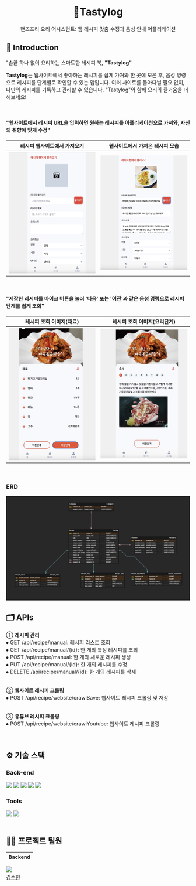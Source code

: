 <div align="center">

# 📕Tastylog
핸즈프리 요리 어시스턴트: 웹 레시피 맞춤 수정과 음성 안내 어플리케이션

</div> 


## 📝 Introduction
"손끝 하나 없이 요리하는 스마트한 레시피 북, **"Tastylog"**

**Tastylog**는 웹사이트에서 좋아하는 레시피를 쉽게 가져와 한 곳에 모은 후, 음성 명령으로 레시피를 단계별로 확인할 수 있는 앱입니다. 여러 사이트를 돌아다닐 필요 없이, 나만의 레시피를 기록하고 관리할 수 있습니다. "Tastylog"와 함께 요리의 즐거움을 더해보세요!


<br />


#### "웹사이트에서 레시피 URL을 입력하면 원하는 레시피를 어플리케이션으로 가져와, 자신의 취향에 맞게 수정"
|레시피 웹사이트에서 가져오기|웹사이트에서 가져온 레시피 모습|
|:---:|:---:|
|<img src="https://github.com/higromit/tastylog/blob/main/assets/recipe_input%20UI.jpeg" width="400"/>|<img src="https://github.com/higromit/tastylog/blob/main/assets/recipe_inputUI2.jpeg" width="400"/>|

<br />


#### "저장한 레시피를 마이크 버튼을 눌러 '다음' 또는 '이전'과 같은 음성 명령으로 레시피 단계를 쉽게 조회"
|레시피 조회 이미지(재료)|레시피 조회 이미지(요리단계)|
|:---:|:---:|
|<img src="https://github.com/higromit/tastylog/blob/main/assets/recipe_searchUI.jpeg" width="400"/>|<img src="https://github.com/higromit/tastylog/blob/main/assets/recipe_searchUI2.jpeg" width="400"/>|



<br />


### ERD
<img src="https://github.com/higromit/tastylog/blob/main/assets/tastylog_ERD.png" width="800"/>


<br />


## 🗂️ APIs


➀ **레시피 관리**
  <br />
 	⦁ GET 	     /api/recipe/manual: 레시피 리스트 조회 
  <br />
	⦁ GET      /api/recipe/manual/{id}: 한 개의 특정 레시피를 조회
  <br />
	⦁ POST    /api/recipe/manual: 한 개의 새로운 레시피 생성
  <br />
	⦁ PUT     /api/recipe/manual/{id}: 한 개의 레시피를 수정
  <br />
	⦁ DELETE /api/recipe/manual/{id}: 한 개의 레시피를 삭제<br /><br />



    
 
➁ **웹사이트 레시피 크롤링**<br />
	⦁ POST  /api/recipe/website/crawlSave: 웹사이트 레시피 크롤링 및 저장<br /><br />


➂ **유튜브 레시피 크롤링**<br />
	⦁ POST /api/recipe/website/crawlYoutube: 웹사이트 레시피 크롤링 


<br />

## ⚙ 기술 스택
### Back-end
<div>
    <img src="https://github.com/yewon-Noh/readme-template/blob/main/skills/Java.png?raw=true" width="80">
    <img src="https://github.com/yewon-Noh/readme-template/blob/main/skills/SpringBoot.png?raw=true" width="80">
    <img src="https://github.com/yewon-Noh/readme-template/blob/main/skills/SpringSecurity.png?raw=true" width="80">
    <img src="https://github.com/yewon-Noh/readme-template/blob/main/skills/SpringDataJPA.png?raw=true" width="80">
    <img src="https://github.com/yewon-Noh/readme-template/blob/main/skills/Mysql.png?raw=true" width="80">
</div>

### Tools
<div>
    <img src="https://github.com/yewon-Noh/readme-template/blob/main/skills/Github.png?raw=true" width="80">
    <img src="https://github.com/yewon-Noh/readme-template/blob/main/skills/Notion.png?raw=true" width="80">
</div>





<br />

## 💁‍♂️ 프로젝트 팀원
|Backend|
|:---:|
<a href="https://github.com/higromit"><img src="https://avatars.githubusercontent.com/u/146078058?v=4" width="100px"><br>김수현</a>
